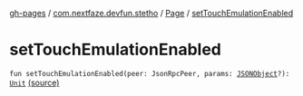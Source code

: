 [gh-pages](../../index.md) / [com.nextfaze.devfun.stetho](../index.md) / [Page](index.md) / [setTouchEmulationEnabled](./set-touch-emulation-enabled.md)

# setTouchEmulationEnabled

`fun setTouchEmulationEnabled(peer: JsonRpcPeer, params: `[`JSONObject`](https://developer.android.com/reference/org/json/JSONObject.html)`?): `[`Unit`](https://kotlinlang.org/api/latest/jvm/stdlib/kotlin/-unit/index.html) [(source)](https://github.com/NextFaze/dev-fun/tree/master/devfun-stetho/src/main/java/com/nextfaze/devfun/stetho/Stetho.kt#L103)